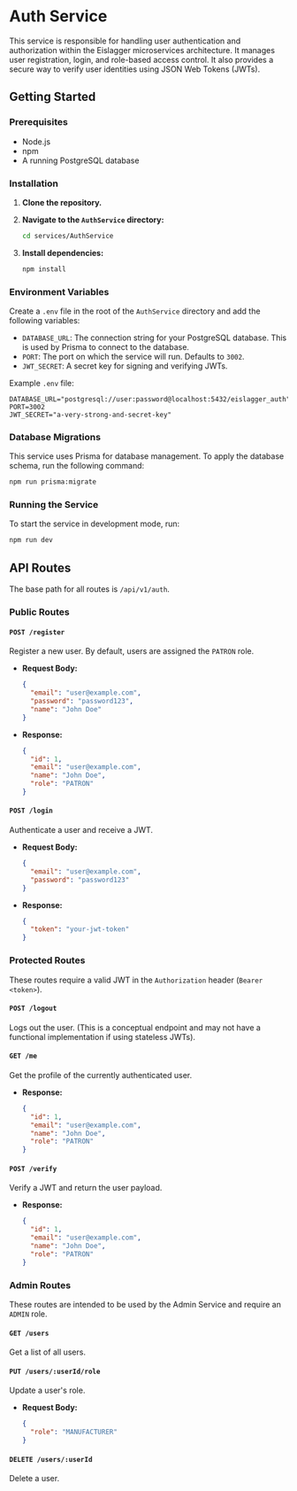 # Auth Service

This service is responsible for handling user authentication and authorization within the Eislagger microservices architecture. It manages user registration, login, and role-based access control. It also provides a secure way to verify user identities using JSON Web Tokens (JWTs).

## Getting Started

### Prerequisites

-   Node.js
-   npm
-   A running PostgreSQL database

### Installation

1.  **Clone the repository.**
2.  **Navigate to the `AuthService` directory:**

    ```bash
    cd services/AuthService
    ```

3.  **Install dependencies:**

    ```bash
    npm install
    ```

### Environment Variables

Create a `.env` file in the root of the `AuthService` directory and add the following variables:

-   `DATABASE_URL`: The connection string for your PostgreSQL database. This is used by Prisma to connect to the database.
-   `PORT`: The port on which the service will run. Defaults to `3002`.
-   `JWT_SECRET`: A secret key for signing and verifying JWTs.

Example `.env` file:

```
DATABASE_URL="postgresql://user:password@localhost:5432/eislagger_auth"
PORT=3002
JWT_SECRET="a-very-strong-and-secret-key"
```

### Database Migrations

This service uses Prisma for database management. To apply the database schema, run the following command:

```bash
npm run prisma:migrate
```

### Running the Service

To start the service in development mode, run:

```bash
npm run dev
```

## API Routes

The base path for all routes is `/api/v1/auth`.

### Public Routes

#### `POST /register`

Register a new user. By default, users are assigned the `PATRON` role.

-   **Request Body:**

    ```json
    {
      "email": "user@example.com",
      "password": "password123",
      "name": "John Doe"
    }
    ```

-   **Response:**

    ```json
    {
      "id": 1,
      "email": "user@example.com",
      "name": "John Doe",
      "role": "PATRON"
    }
    ```

#### `POST /login`

Authenticate a user and receive a JWT.

-   **Request Body:**

    ```json
    {
      "email": "user@example.com",
      "password": "password123"
    }
    ```

-   **Response:**

    ```json
    {
      "token": "your-jwt-token"
    }
    ```

### Protected Routes

These routes require a valid JWT in the `Authorization` header (`Bearer <token>`).

#### `POST /logout`

Logs out the user. (This is a conceptual endpoint and may not have a functional implementation if using stateless JWTs).

#### `GET /me`

Get the profile of the currently authenticated user.

-   **Response:**

    ```json
    {
      "id": 1,
      "email": "user@example.com",
      "name": "John Doe",
      "role": "PATRON"
    }
    ```

#### `POST /verify`

Verify a JWT and return the user payload.

-   **Response:**

    ```json
    {
      "id": 1,
      "email": "user@example.com",
      "name": "John Doe",
      "role": "PATRON"
    }
    ```

### Admin Routes

These routes are intended to be used by the Admin Service and require an `ADMIN` role.

#### `GET /users`

Get a list of all users.

#### `PUT /users/:userId/role`

Update a user's role.

-   **Request Body:**

    ```json
    {
      "role": "MANUFACTURER"
    }
    ```

#### `DELETE /users/:userId`

Delete a user.